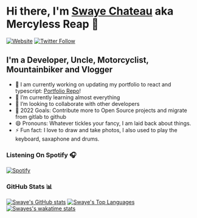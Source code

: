 # Hi there, I'm [Swaye Chateau][portfolio] aka Mercyless Reap 👋 

[![Website](https://img.shields.io/website?label=swayechateau.com&style=for-the-badge&url=https%3A%2F%2Fswayechateau.com)](https://swayechateau.com)
[![Twitter Follow](https://img.shields.io/twitter/follow/SwayeChateau?color=1DA1F2&logo=twitter&style=for-the-badge)](https://twitter.com/intent/follow?original_referer=https%3A%2F%2Fgithub.com%2FSwayeChateau&screen_name=SwayeChateau)

## I'm a Developer, Uncle, Motorcyclist, Mountainbiker and Vlogger

- 🔭 I am currently working on updating my portfolio to react and typescript: [Portfolio Repo][portfolio_ui]!
- 🌱 I’m currently learning almost everything
- 👯 I’m looking to collaborate with other developers
- 🥅 2022 Goals: Contribute more to Open Source projects and migrate from gitlab to github
- 😄 Pronouns: Whatever tickles your fancy, I am laid back about things.
- ⚡ Fun fact: I love to draw and take photos, I also used to play the keyboard, saxaphone and drums.

### Listening On Spotify 🎧 
[![Spotify](https://novatorem-swayechateau.vercel.app/api/spotify)](https://open.spotify.com/user/3173wirogfrn5nxckhxw447lyxly)

### GitHub Stats 📊
[![Swaye's GitHub stats](https://github-readme.swayechateau.com/api/top-langs/?username=swayechateau&layout=compact)](https://github.com/anuraghazra/github-readme-stats)
[![Swaye's Top Languages](https://github-readme.swayechateau.com/api?username=swayechateau&show_icons=true&count_private=true)](https://github.com/anuraghazra/github-readme-stats)
[![Swayes's wakatime stats](https://github-readme.swayechateau.com/api/wakatime?username=swayechateau)](https://github.com/anuraghazra/github-readme-stats)

[portfolio]: https://swayechateau.com
[portfolio_ui]: https://github.com/swayechateau/portfolio-ui
